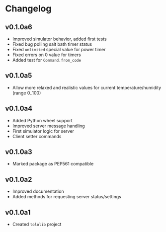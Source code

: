 # Changelog

## v0.1.0a6

  * Improved simulator behavior, added first tests
  * Fixed bug polling salt bath timer status
  * Fixed `unlimited` special value for power timer
  * Fixed errors on 0 value for timers
  * Added test for `Command.from_code`

## v0.1.0a5

  * Allow more relaxed and realistic values for current temperature/humidity (range 0..100)

## v0.1.0a4

  * Added Python wheel support
  * Improved server message handling
  * First simulator logic for server
  * Client setter commands

## v0.1.0a3

  * Marked package as PEP561 compatible

## v0.1.0a2

  * Improved documentation
  * Added methods for requesting server status/settings

## v0.1.0a1

  * Created `tololib` project
